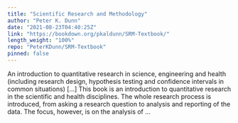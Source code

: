 ```yaml
---
title: "Scientific Research and Methodology"
author: "Peter K. Dunn"
date: "2021-08-23T04:40:25Z"
link: "https://bookdown.org/pkaldunn/SRM-Textbook/"
length_weight: "100%"
repo: "PeterKDunn/SRM-Textbook"
pinned: false
---
```


An introduction to quantitative research in science, engineering and health (including research design, hypothesis testing and confidence intervals in common situations) [...] This book is an introduction to quantitative research in the scientific and health disciplines.
The whole research process is introduced,
from asking a research question to analysis and reporting of the data.
The focus, however, is on the analysis of ...

